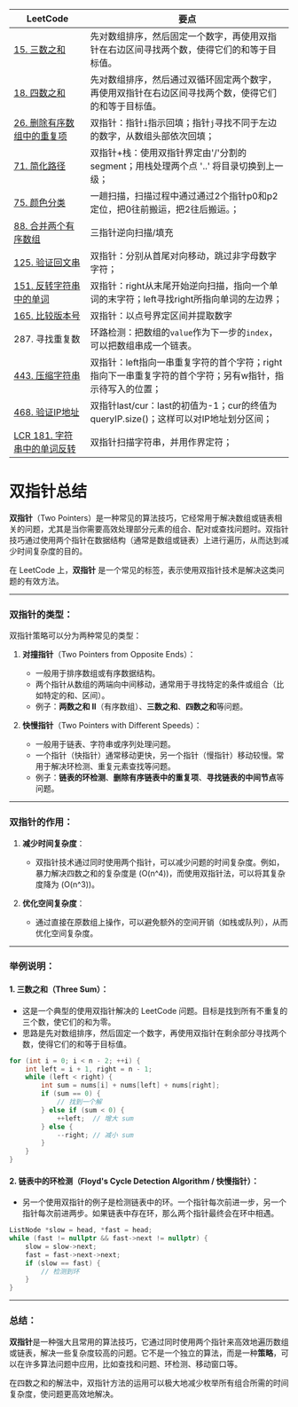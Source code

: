 |LeetCode|要点|
|------------------------|------------------------|
|[15. 三数之和][github-leetcode-0015]|先对数组排序，然后固定一个数字，再使用双指针在右边区间寻找两个数，使得它们的和等于目标值。|
|[18. 四数之和][github-leetcode-0018]|先对数组排序，然后通过双循环固定两个数字，再使用双指针在右边区间寻找两个数，使得它们的和等于目标值。|
|[26. 删除有序数组中的重复项][github-leetcode-0026]|双指针：指针`i`指示回填；指针`j`寻找不同于左边的数字，从数组头部依次回填；|
|[71. 简化路径][github-leetcode-0071]|双指针+栈：使用双指针界定由'/'分割的segment；用栈处理两个点 '..' 将目录切换到上一级；|
|[75. 颜色分类][github-leetcode-0075]|一趟扫描，扫描过程中通过通过2个指针p0和p2定位，把0往前搬运，把2往后搬运。；|
|[88. 合并两个有序数组][github-leetcode-0088]|三指针逆向扫描/填充|
|[125. 验证回文串][github-leetcode-0125]|双指针：分别从首尾对向移动，跳过非字母数字字符；|
|[151. 反转字符串中的单词][github-leetcode-0151]|双指针：right从末尾开始逆向扫描，指向一个单词的末字符；left寻找right所指向单词的左边界；|
|[165. 比较版本号][github-leetcode-0165]|双指针：以点号界定区间并提取数字|
|287. 寻找重复数|环路检测：把数组的`value`作为下一步的`index`，可以把数组串成一个链表。|
|[443. 压缩字符串][github-leetcode-0443]|双指针：left指向一串重复字符的首个字符；right指向下一串重复字符的首个字符；另有w指针，指示待写入的位置；|
|[468. 验证IP地址][github-leetcode-0468]|双指针last/cur：last的初值为-1；cur的终值为queryIP.size()；这样可以对IP地址划分区间；|
|[LCR 181. 字符串中的单词反转][github-leetcode-LCR181]|双指针扫描字符串，并用作界定符；|

# 双指针总结
**双指针**（Two Pointers）是一种常见的算法技巧，它经常用于解决数组或链表相关的问题，尤其是当你需要高效处理部分元素的组合、配对或查找问题时。双指针技巧通过使用两个指针在数据结构（通常是数组或链表）上进行遍历，从而达到减少时间复杂度的目的。

在 LeetCode 上，**双指针** 是一个常见的标签，表示使用双指针技术是解决这类问题的有效方法。

---
### 双指针的类型：

双指针策略可以分为两种常见的类型：

1. **对撞指针**（Two Pointers from Opposite Ends）：
   - 一般用于排序数组或有序数据结构。
   - 两个指针从数组的两端向中间移动，通常用于寻找特定的条件或组合（比如特定的和、区间）。
   - 例子：**两数之和 II**（有序数组）、**三数之和**、**四数之和**等问题。

2. **快慢指针**（Two Pointers with Different Speeds）：
   - 一般用于链表、字符串或序列处理问题。
   - 一个指针（快指针）通常移动更快，另一个指针（慢指针）移动较慢。常用于解决环检测、重复元素查找等问题。
   - 例子：**链表的环检测**、**删除有序链表中的重复项**、**寻找链表的中间节点**等问题。

---
### 双指针的作用：

1. **减少时间复杂度**：
   - 双指针技术通过同时使用两个指针，可以减少问题的时间复杂度。例如，暴力解决四数之和的复杂度是 \(O(n^4)\)，而使用双指针法，可以将其复杂度降为 \(O(n^3)\)。
   
2. **优化空间复杂度**：
   - 通过直接在原数组上操作，可以避免额外的空间开销（如栈或队列），从而优化空间复杂度。

---
### 举例说明：

#### 1. **三数之和**（Three Sum）：
   - 这是一个典型的使用双指针解决的 LeetCode 问题。目标是找到所有不重复的三个数，使它们的和为零。
   - 思路是先对数组排序，然后固定一个数字，再使用双指针在剩余部分寻找两个数，使得它们的和等于目标值。

```cpp
for (int i = 0; i < n - 2; ++i) {
    int left = i + 1, right = n - 1;
    while (left < right) {
        int sum = nums[i] + nums[left] + nums[right];
        if (sum == 0) {
            // 找到一个解
        } else if (sum < 0) {
            ++left;  // 增大 sum
        } else {
            --right; // 减小 sum
        }
    }
}
```

#### 2. **链表中的环检测**（Floyd's Cycle Detection Algorithm / 快慢指针）：
   - 另一个使用双指针的例子是检测链表中的环。一个指针每次前进一步，另一个指针每次前进两步。如果链表中存在环，那么两个指针最终会在环中相遇。
```cpp
ListNode *slow = head, *fast = head;
while (fast != nullptr && fast->next != nullptr) {
    slow = slow->next;
    fast = fast->next->next;
    if (slow == fast) {
        // 检测到环
    }
}
```   
---
### 总结：
**双指针**是一种强大且常用的算法技巧，它通过同时使用两个指针来高效地遍历数组或链表，解决一些复杂度较高的问题。它不是一个独立的算法，而是一种**策略**，可以在许多算法问题中应用，比如查找和问题、环检测、移动窗口等。


在四数之和的解法中，双指针方法的运用可以极大地减少枚举所有组合所需的时间复杂度，使问题更高效地解决。


[github-leetcode-0015]: ../../0015.%203Sum/0015_threeSum.h
[github-leetcode-0018]: ../../0018.%204Sum/0018_fourSum.h
[github-leetcode-0071]: ../../0071.%20Simplify%20Path/0071_simplifyPath.h
[github-leetcode-0468]: ../../0468.%20Validate%20IP%20Address/0468_validIPAddress.h
[github-leetcode-LCR181]: ../../LCR181.%20Reverse%20Message/LCR181_reverseMessage.h
[github-leetcode-0088]: ../../0088.%20Merge%20Sorted%20Array/0088_merge.h
[github-leetcode-0026]: ../../0026.%20Remove%20Duplicates%20from%20Sorted%20Array/0026_removeDuplicates.h
[github-leetcode-0075]: ../../0075.%20Sort%20Colors/0075_sortColors.h
[github-leetcode-0125]: ../../0125.%20Valid%20Palindrome/0125_isPalindrome.h
[github-leetcode-0151]: ../../0151.%20Reverse%20Words%20in%20a%20String/0151_reverseWords.h
[github-leetcode-0165]: ../../0165.%20Compare%20Version%20Numbers/0165_compareVersion.h
[github-leetcode-0443]: ../../0443.%20String%20Compression/0443_compress.h
